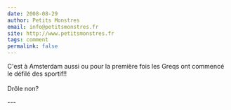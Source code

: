 ```yaml
---
date: 2008-08-29
author: Petits Monstres
email: info@petitsmonstres.fr
site: http://www.petitsmonstres.fr
tags: comment
permalink: false
---
```


<p>C'est à Amsterdam aussi ou pour la première fois les Greqs ont commencé le défilé des sportif!!<br />
<br />
Drôle non?</p>
---